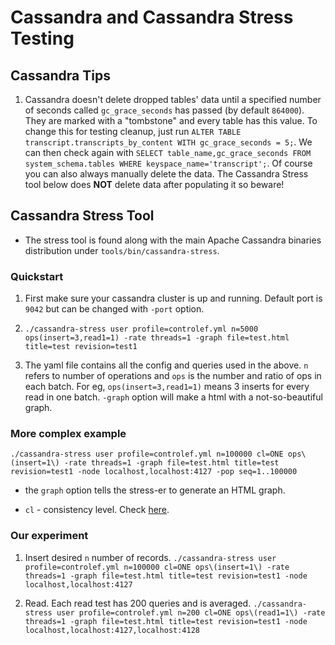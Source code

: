 # Cassandra and Cassandra Stress Testing

## Cassandra Tips

1. Cassandra doesn't delete dropped tables' data until a specified number of seconds called `gc_grace_seconds` has passed (by default `864000`). They are marked with a "tombstone" and every table has this value. To change this for testing cleanup, just run `ALTER TABLE transcript.transcripts_by_content WITH gc_grace_seconds = 5;`. We can then check again with `SELECT table_name,gc_grace_seconds FROM system_schema.tables WHERE keyspace_name='transcript';`. Of course you can also always manually delete the data. The Cassandra Stress tool below does **NOT** delete data after populating it so beware!

## Cassandra Stress Tool

- The stress tool is found along with the main Apache Cassandra binaries distribution under `tools/bin/cassandra-stress`.

### Quickstart

1. First make sure your cassandra cluster is up and running. Default port is `9042` but can be changed with `-port` option.

2. `./cassandra-stress user profile=controlef.yml n=5000 ops(insert=3,read1=1) -rate threads=1 -graph file=test.html title=test revision=test1`

3. The yaml file contains all the config and queries used in the above. `n` refers to number of operations and `ops` is the number and ratio of ops in each batch. For eg, `ops(insert=3,read1=1)` means 3 inserts for every read in one batch. `-graph` option will make a html with a not-so-beautiful graph.

### More complex example

`./cassandra-stress user profile=controlef.yml n=100000 cl=ONE ops\(insert=1\) -rate threads=1 -graph file=test.html title=test revision=test1 -node localhost,localhost:4127 -pop seq=1..100000`

- the `graph` option tells the stress-er to generate an HTML graph.

- `cl` - consistency level. Check [here](https://docs.datastax.com/en/cql-oss/3.3/cql/cql_reference/cqlshConsistency.html).

### Our experiment

1. Insert desired `n` number of records.
`./cassandra-stress user profile=controlef.yml n=100000 cl=ONE ops\(insert=1\) -rate threads=1 -graph file=test.html title=test revision=test1 -node localhost,localhost:4127`

2. Read. Each read test has 200 queries and is averaged.
`./cassandra-stress user profile=controlef.yml n=200 cl=ONE ops\(read1=1\) -rate threads=1 -graph file=test.html title=test revision=test1 -node localhost,localhost:4127,localhost:4128`
